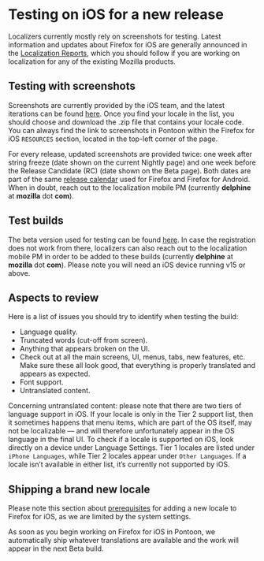 # Testing on iOS for a new release

Localizers currently mostly rely on screenshots for testing. Latest information and updates about Firefox for iOS are generally announced in the [Localization Reports](https://blog.mozilla.org/l10n/category/l10n-reports/), which you should follow if you are working on localization for any of the existing Mozilla products.

## Testing with screenshots

Screenshots are currently provided by the iOS team, and the latest iterations can be found [here](https://firefox-ci-tc.services.mozilla.com/tasks/index/mobile.v2.firefox-ios.l10n-screenshots.latest). Once you find your locale in the list, you should choose and download the .zip file that contains your locale code. You can always find the link to screenshots in Pontoon within the Firefox for iOS `RESOURCES` section, located in the top-left corner of the page.

For every release, updated screenshots are provided twice: one week after string freeze (date shown on the current Nightly page) and one week before the Release Candidate (RC) (date shown on the Beta page). Both dates are part of the same [release calendar](https://whattrainisitnow.com/) used for Firefox and Firefox for Android. When in doubt, reach out to the localization mobile PM (currently **delphine** at **mozilla** dot **com**).

## Test builds

The beta version used for testing can be found [here](https://www.firefox.com/en-US/channel/ios/testflight). In case the registration does not work from there, localizers can also reach out to the localization mobile PM in order to be added to these builds (currently **delphine** at **mozilla** dot **com**).
Please note you will need an iOS device running v15 or above.

## Aspects to review

Here is a list of issues you should try to identify when testing the build:
* Language quality.
* Truncated words (cut-off from screen).
* Anything that appears broken on the UI.
* Check out at all the main screens, UI, menus, tabs, new features, etc. Make sure these all look good, that everything is properly translated and appears as expected.
* Font support.
* Untranslated content.

Concerning untranslated content: please note that there are two tiers of language support in iOS. If your locale is only in the Tier 2 support list, then it sometimes happens that menu items, which are part of the OS itself, may not be localizable — and will therefore unfortunately appear in the OS language in the final UI. To check if a locale is supported on iOS, look directly on a device under Language Settings. Tier 1 locales are listed under `iPhone Languages`, while Tier 2 locales appear under `Other Languages`. If a locale isn’t available in either list, it’s currently not supported by iOS.

## Shipping a brand new locale

Please note this section about [prerequisites](https://mozilla-l10n.github.io/documentation/products/iOS_products/updating_locales.html#prerequisites-to-adding-a-locale) for adding a new locale to Firefox for iOS, as we are limited by the system settings.

As soon as you begin working on Firefox for iOS in Pontoon, we automatically ship whatever translations are available and the work will appear in the next Beta build.

